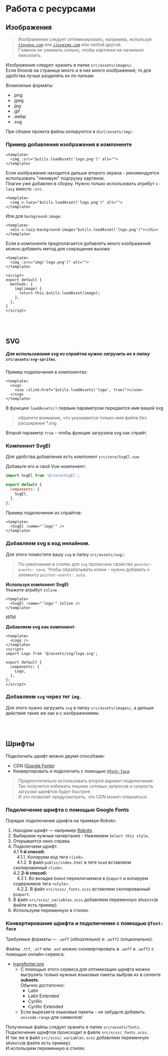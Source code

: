 # Работа с ресурсами

## Изображения
> Изображения следует оптимизировать, например, используя [`tinypng.com`](https://tinypng.com/) или [`iloveimg.com`](https://www.iloveimg.com/compress-image) или любой другой.<br>
Главное не ужимать сильно, чтобы картинки не начинали пикселить.

Изображения следует хранить в папке `src/assets/images/`.<br>
Если блоков на странице много и в них много изображений, то для удобства лучше разделять их по папкам.<br>

Возможные форматы:
 - .png
 - .jpeg
 - .jpg
 - .gif
 - .webp
 - .svg

При сборке проекта файлы копируются в `dist/assets/img/`.

### Пример добавления изображения в компоненте
```vue
<template>
  <img :src="$utils.loadAsset('logo.png')" alt="">
</template>
```

Если изображение находится дальше второго экрана - рекомендуется использовать "ленивую" подгрузку картинок.<br>
Плагин уже добавлен в сборку. Нужно только использовать атрибут `v-lazy` вместо `:src`.
```vue
<template>
  <img v-lazy="$utils.loadAsset('logo.png')" alt="">
</template>
```

Или для `background-image`:
```vue
<template>
  <div v-lazy:background-image="$utils.loadAsset('logo.png')"></div>
</template>
```

Если в компоненте предполагается добавлять много изображений можно добавить метод для сокращения вызова:
```vue
<template>
  <img :src="img('logo.png')" alt="">
</template>

<script>
export default {
  methods: {
    img(image) {
      return this.$utils.loadAsset(image);
    },
  },
}
</script>
```

<br>
<br>

## SVG
##### Для использования svg из спрайтов нужно загрузить их в папку `src/assets/svg-sprites`.
Пример подключения в компонентах:
```vue
<template>
  <svg>
    <use :xlink:href="$utils.loadAssets('logo', true)"></use>
  </svg>
</template>
```
В функцию `loadAssets()` первым параметром передается имя вашей svg<br>
> обратите внимание, что указывается только имя файла без расширения *.svg

Второй параметр `true` - чтобы функция загрузила svg как спрайт.

### Компонент SvgEl
Для удобства добавления есть компонент `src/core/SvgEl.vue`.<br>

Добавьте его в свой Vue-компонент:
```js
import SvgEl from '@/core/SvgEl';

export default {
  components: {
    SvgEl,
  },
};

```

Пример подключения из спрайтов:
```vue
<template>
  <SvgEl :name="'logo'" />
</template>
```

### Добавляем svg в код инлайном.
Для этого поместите вашу `svg` в папку `src/assets/svg/`.<br>

> По-умолчанию в стилях для `svg` прописано свойство `pointer-events: none`.
Чтобы обрабатывать клики - нужно добавить к элементу `pointer-events: auto`.

**Используя компонент SvgEl**:<br>
Укажите атрибут `inline`
```vue
<template>
  <SvgEl :name="'logo'" inline />
</template>
```

ИЛИ

**Добавляем svg как компонент**:<br>
```vue
<template>
  <Logo />
</template>
<script>
import Logo from '@/assets/svg/logo.svg';

export default {
  components: {
    Logo,
  },
};
</script>
```

### Добавляем `svg` через тег `img`.
Для этого нужно загрузить `svg` в папку `src/assets/images/`, а дальше действия такие же как и с изображениями.

<br>
<br>

## Шрифты
Подключить шрифт можно двумя способами:

* CDN ([Google Fonts](https://fonts.google.com/))
* Конвертировать и подключить с помощью [`@font-face`](https://developer.mozilla.org/ru/docs/Web/CSS/@font-face).

> Предпочтительно использовать второй вариант подключения.<br>
    Так получится избежать лишних сетевых запросов и скорость загрузки шрифтов будет быстрее.<br>
    И это позволит предусмотреть, что CDN может отвалиться.

### Подключение шрифта с помощью Google Fonts

Порядок подключения шрифта на примере Roboto:

1. Находим шрифт — например [Roboto](https://fonts.google.com/specimen/Roboto)
2. Выбираем нужные начертание - Нажимаем `Select this style`.
3. Открывается окно справа.
4. Подключаем шрифт:<br>
    4.1 **1-й способ:**<br>
    &nbsp;&nbsp;&nbsp;4.1.1. Копируем код тега `<link>`.<br>
    &nbsp;&nbsp;&nbsp;4.1.2. В файл `public/index.html` в теге `head` вставляем скопированный `<link>`.<br>
    4.2 **2-й способ:**<br>
    &nbsp;&nbsp;&nbsp;4.2.1. Во вкладке `Embed` переключаемся в `@import` и копируем содержимое тега `<style>`.<br>
    &nbsp;&nbsp;&nbsp;4.2.2. В файл `src/scss/_fonts.scss` вставляем скопированный `@import`.<br>
5. В файл `src/scss/_variables.scss` добавляем переменную `$Roboto`(в файле есть пример).
6. Используем переменную в стилях.

### Конвертирование шрифта и подключение с помощью `@font-face`

Требуемые форматы — `.woff` (обязательно) и `.woff2` (опционально).

Файлы `.ttf`, `.otf` или `.eot` можно сконвертировать в `.woff` и `.woff2` с помощью онлайн-сервиса:

* [transfonter.org](http://transfonter.org/)
    * С помощью этого сервиса для оптимизации шрифта можно<br>
    выгрузить только нужные языковые пакеты выбрав их в селекте **subsets**.<br>
    Обычно достаточно:
        * Latin
        * Latin Extended
        * Cyrillic
        * Cyrillic Extended
    * Если вырезаете языковые пакеты - не забудьте добавить `unicode-range` для символов!

Полученные файлы следует хранить в папке `src/assets/fonts`.<br>
Подключение шрифтов происходит в файле `src/scss/_fonts.scss`.<br>
И так же в файл `src/scss/_variables.scss` добавляем переменную `$Roboto`(в файле есть пример).<br>
И используем переменную в стилях.
